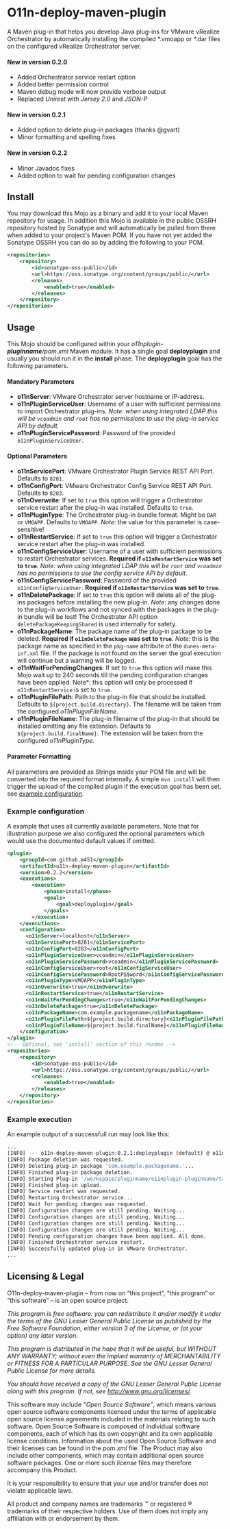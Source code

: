 # O11n-deploy-maven-plugin

A Maven plug-in that helps you develop Java plug-ins for VMware vRealize Orchestrator by automatically installing the compiled *.vmoapp or *.dar files on the configured vRealize Orchestrator server.

#### New in version 0.2.0
- Added Orchestrator service restart option
- Added better permission control
- Maven debug mode will now provide verbose output
- Replaced *Unirest* with *Jersey 2.0* and *JSON-P*

#### New in version 0.2.1
- Added option to delete plug-in packages (thanks @gvart)
- Minor formatting and spelling fixes

#### New in version 0.2.2
- Minor Javadoc fixes
- Added option to wait for pending configuration changes

## Install
You may download this Mojo as a binary and add it to your local Maven repository for usage. In addition this Mojo is available in the public OSSRH repository hosted by Sonatype and will automatically be pulled from there when added to your project's Maven POM.
If you have not yet added the Sonatype OSSRH you can do so by adding the following to your POM.

```xml
<repositories>
    <repository>
        <id>sonatype-oss-public</id>
        <url>https://oss.sonatype.org/content/groups/public/</url>
        <releases>
            <enabled>true</enabled>
        </releases>
    </repository>
</repositories>
```

## Usage
This Mojo should be configured within your *o11nplugin-**pluginname**/pom.xml* Maven module. It has a single goal **deployplugin** and usually you should run it in the **install** phase. The **deployplugin** goal has the following parameters.


#### Mandatory Parameters
- **o11nServer**: VMware Orchestrator server hostname or IP-address.
- **o11nPluginServiceUser**: Username of a user with sufficient permissions to import Orchestrator plug-ins. *Note: when using integrated LDAP this will be `vcoadmin` and `root` has no permissions to use the plug-in service API by default.*
- **o11nPluginServicePassword**: Password of the provided `o11nPluginServiceUser`.

#### Optional Parameters
- **o11nServicePort**: VMware Orchestrator Plugin Service REST API Port. Defaults to `8281`.
- **o11nConfigPort**: VMware Orchestrator Config Service REST API Port. Defaults to `8283`.
- **o11nOverwrite**: If set to `true` this option will trigger a Orchestrator service restart after the plug-in was installed. Defaults to `true`.
- **o11nPluginType**: The Orchestrator plug-in bundle format. Might be `DAR` or `VMOAPP`. Defaults to `VMOAPP`. *Note*: the value for this parameter is case-sensitive!
- **o11nRestartService**: If set to `true` this option will trigger a Orchestrator service restart after the plug-in was installed.
- **o11nConfigServiceUser**: Username of a user with sufficient permissions to restart Orchestrator services. **Required if `o11nRestartService` was set to `true`**. *Note: when using integrated LDAP this will be `root` and `vcoadmin` has no permissions to use the config service API by default.*
- **o11nConfigServicePassword**: Password of the provided `o11nConfigServiceUser`. **Required if `o11nRestartService` was set to `true`**.
- **o11nDeletePackage**: If set to `true` this option will delete all of the plug-ins packages before installing the new plug-in. *Note*: any changes done to the plug-in workflows and not synced with the packages in the plug-in bundle will be lost! The Orchestrator API option `deletePackageKeepingShared` is used internally for safety.
- **o11nPackageName**: The package name of the plug-in package to be deleted. **Required if `o11nDeletePackage` was set to `true`**. *Note*: this is the package name as specified in the `pkg-name` attribute of the `dunes-meta-inf.xml` file. If the package is not found on the server the goal execution will continue but a warning will be logged.
- **o11nWaitForPendingChanges**: If set to `true` this option will make this Mojo wait up to 240 seconds till the pending configuration changes have been applied. Note*: this option will only be processed if `o11nRestartService` is set to `true`.
- **o11nPluginFilePath**: Path to the plug-in file that should be installed. Defaults to `${project.build.directory}`. The filename will be taken from the configured *o11nPluginFileName*.
- **o11nPluginFileName**: The plug-in filename of the plug-in that should be installed omitting any file extension. Defaults to `${project.build.finalName}`. The extension will be taken from the configured *o11nPluginType*.

#### Parameter Formatting
All parameters are provided as Strings inside your POM file and will be converted into the required format internally. A simple `mvn install` will then trigger the upload of the compiled plugin if the execution goal has been set, see [example configuration](#example-configuration).

### Example configuration
A example that uses all currently available parameters. Note that for illustration purpose we also configured the optional parameters which would use the documented default values if omitted.

```xml
<plugin>
    <groupId>com.github.m451</groupId>
    <artifactId>o11n-deploy-maven-plugin</artifactId>
    <version>0.2.2</version>
    <executions>
        <execution>
            <phase>install</phase>
            <goals>
                <goal>deployplugin</goal>
            </goals>
        </execution>
    </executions>
    <configuration>
      <o11nServer>localhost</o11nServer>
      <o11nServicePort>8281</o11nServicePort>
      <o11nConfigPort>8283</o11nConfigPort>
      <o11nPluginServiceUser>vcoadmin</o11nPluginServiceUser>
      <o11nPluginServicePassword>vcoadmin</o11nPluginServicePassword>
      <o11nConfigServiceUser>root</o11nConfigServiceUser>
      <o11nConfigServicePassword>RootP$$word</o11nConfigServicePassword>
      <o11nPluginType>VMOAPP</o11nPluginType>
      <o11nOverwrite>true</o11nOverwrite>
      <o11nRestartService>true</o11nRestartService>
      <o11nWaitForPendingChanges>true</o11nWaitForPendingChanges>
      <o11nDeletePackage>true</o11nDeletePackage>
      <o11nPackageName>com.example.packagename</o11nPackageName>
      <o11nPluginFilePath>${project.build.directory}<o11nPluginFilePath>
      <o11nPluginFileName>${project.build.finalName}</o11nPluginFileName>
    </configuration>
</plugin>
<!-- Optional, see 'install' section of this readme -->
<repositories>
    <repository>
        <id>sonatype-oss-public</id>
        <url>https://oss.sonatype.org/content/groups/public/</url>
        <releases>
            <enabled>true</enabled>
        </releases>
    </repository>
</repositories>
```


### Example execution
An example output of a successfull run may look like this:
```bash
...
[INFO] --- o11n-deploy-maven-plugin:0.2.1:deployplugin (default) @ o11nplugin-pluginname ---
[INFO] Package deletion was requested.
[INFO] Deleting plug-in package 'com.example.packagename.'...
[INFO] Finished plug-in package deletion.
[INFO] Starting Plug-in '/workspace/pluginname/o11nplugin-pluginname/target/o11nplugin-pluginname-0.1.vmoapp' upload...
[INFO] Finished plug-in upload.
[INFO] Service restart was requested.
[INFO] Restarting Orchestrator service...
[INFO] Wait for pending changes was requested.
[INFO] Configuration changes are still pending. Waiting...
[INFO] Configuration changes are still pending. Waiting...
[INFO] Configuration changes are still pending. Waiting...
[INFO] Configuration changes are still pending. Waiting...
[INFO] Pending configuration changes have been applied. All done.
[INFO] Finished Orchestrator service restart.
[INFO] Successfully updated plug-in in VMware Orchestrator.
...
```

## Licensing & Legal
O11n-deploy-maven-plugin – from now on “this project”, “this program” or “this software” – is an open source project.

*This program is free software: you can redistribute it and/or modify it under the terms of the GNU Lesser General Public License as published by the Free Software Foundation, either version 3 of the License, or (at your option) any later version.*

*This program is distributed in the hope that it will be useful, but WITHOUT ANY WARRANTY; without even the implied warranty of MERCHANTABILITY or FITNESS FOR A PARTICULAR PURPOSE. See the GNU Lesser General Public License for more details.*

*You should have received a copy of the GNU Lesser General Public License along with this program. If not, see http://www.gnu.org/licenses/.*


This software may include *“Open Source Software”*, which means various open source software components licensed under the terms of applicable open source license agreements included in the materials relating to such software. Open Source Software is composed of individual software components, each of which has its own copyright and its own applicable license conditions. Information about the used Open Source Software and their licenses can be found in the *pom.xml* file. The Product may also include other components, which may contain additional open source software packages. One or more such *license* files may therefore accompany this Product.

It is your responsibility to ensure that your use and/or transfer does not violate applicable laws. 

All product and company names are trademarks ™ or registered ® trademarks of their respective holders. Use of them does not imply any affiliation with or endorsement by them.